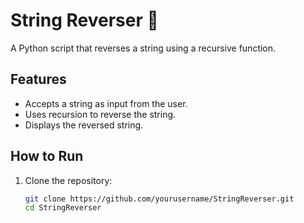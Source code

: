 # String Reverser 🔁

A Python script that reverses a string using a recursive function.

## Features
- Accepts a string as input from the user.
- Uses recursion to reverse the string.
- Displays the reversed string.

## How to Run
1. Clone the repository:
   ```bash
   git clone https://github.com/yourusername/StringReverser.git
   cd StringReverser